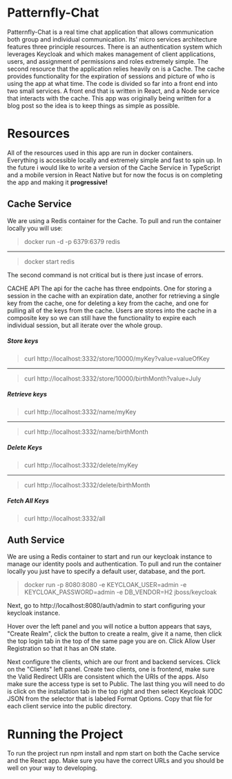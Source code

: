 # Patternfly-Chat

Patternfly-Chat is a real time chat application that allows communication both group and individual communication. Its' micro services architecture features three principle resources. There is an authentication system which leverages Keycloak and which makes management of client applications, users, and assignment of permissions and roles extremely simple. The second resource that the application relies heavily on is a Cache. The cache provides functionality for the expiration of sessions and picture of who is using the app at what time. The code is divided so far into a front end into two small services. A front end that is written in React, and a Node service that interacts with the cache. This app was originally being written for a blog post so the idea is to keep things as simple as possible.


# Resources

All of the resources used in this app are run in docker containers. Everything is accessible locally and extremely simple and fast to spin up. In the future i would like to write a version of the Cache Service in TypeScript and a mobile version in React Native but for now the focus is on completing the app and making it **progressive!**

## Cache Service

We are using a Redis container for the Cache. To pull and run the container locally you will use:
> docker run -d -p 6379:6379 redis
________________________________________________________________________________________________________
> docker start redis

The second command is not critical but is there just incase of errors.

CACHE API
The api for the cache has three endpoints. One for storing a session in the cache with an expiration date, another for retrieving a single key from the cache, one for deleting a key from the cache, and one for pulling all of the keys from the cache. Users are stores into the cache in a composite key so we can still have the functionality to expire each individual session, but all iterate over the whole group.

##### Store keys
> curl http://localhost:3332/store/10000/myKey\?value=valueOfKey
________________________________________________________________________________________________________
> curl http://localhost:3332/store/10000/birthMonth\?value=July

##### Retrieve keys
 > curl http://localhost:3332/name/myKey
 ________________________________________________________________________________________________________
 > curl http://localhost:3332/name/birthMonth

##### Delete Keys
> curl http://localhost:3332/delete/myKey
________________________________________________________________________________________________________
> curl http://localhost:3332/delete/birthMonth

##### Fetch All Keys
> curl http://localhost:3332/all


## Auth Service

We are using a Redis container to start and run our keycloak instance to manage our identity pools and authentication. To pull and run the container locally you just have to specify a default user, database, and the port.

> docker run -p 8080:8080 -e KEYCLOAK_USER=admin -e KEYCLOAK_PASSWORD=admin -e DB_VENDOR=H2 jboss/keycloak

Next, go to http://localhost:8080/auth/admin to start configuring your keycloak instance.

Hover over the left panel and you will notice a button appears that says, "Create Realm", click the button to create a realm, give it a name, then click the top login tab in the top of the same page you are on. Click Allow User Registration so that it has an ON state.

Next configure the clients, which are our front and backend services. Click on the "Clients" left panel. Create two clients, one is frontend, make sure the Valid Redirect URIs are consistent which the URIs of the apps. Also make sure the access type is set to Public. The last thing you will need to do is click on the installation tab in the top right and then select Keycloak IODC JSON from the selector that is labeled Format Options. Copy that file for each client service into the public directory.


# Running the Project
To run the project run npm install and npm start on both the Cache service and the React app. Make sure you have the correct URLs and you should be well on your way to developing.
